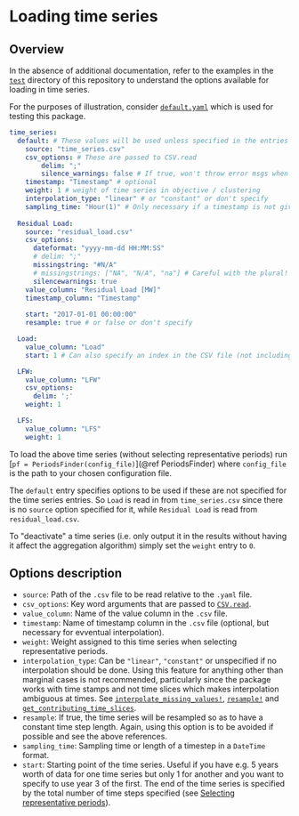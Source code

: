 # Loading time series

## Overview

In the absence of additional documentation, refer to the examples in the [`test`](https://gitlab.kuleuven.be/UCM/representativedaysfinder.jl/-/tree/dev/test) directory of this repository to understand the options available for loading in time series.

For the purposes of illustration, consider [`default.yaml`](https://gitlab.kuleuven.be/UCM/representativedaysfinder.jl/-/blob/dev/test/input_data/default.yaml) which is used for testing this package.

```yaml
time_series:
  default: # These values will be used unless specified in the entries below
    source: "time_series.csv"
    csv_options: # These are passed to CSV.read
        delim: ";"
        silence_warnings: false # If true, won't throw error msgs when reading csv
    timestamp: "Timestamp" # optional
    weight: 1 # weight of time series in objective / clustering
    interpolation_type: "linear" # or "constant" or don't specify
    sampling_time: "Hour(1)" # Only necessary if a timestamp is not given
  
  Residual Load:
    source: "residual_load.csv"
    csv_options: 
      dateformat: "yyyy-mm-dd HH:MM:SS"
      # delim: ";"
      missingstring: "#N/A"
      # missingstrings: ["NA", "N/A", "na"] # Careful with the plural!
      silencewarnings: true
    value_column: "Residual Load [MW]"
    timestamp_column: "Timestamp"
    
    start: "2017-01-01 00:00:00"
    resample: true # or false or don't specify

  Load:
    value_column: "Load"
    start: 1 # Can also specify an index in the CSV file (not including header)

  LFW:
    value_column: "LFW"
    csv_options:
      delim: ';'
    weight: 1

  LFS:
    value_column: "LFS"
    weight: 1
```

To load the above time series (without selecting representative periods) run [`pf = PeriodsFinder(config_file)`](@ref PeriodsFinder) where `config_file` is the path to your chosen configuration file.

The `default` entry specifies options to be used if these are not specified for the time series entries. So `Load` is read in from `time_series.csv` since there is no `source` option specified for it, while `Residual Load` is read from `residual_load.csv`.

To "deactivate" a time series (i.e. only output it in the results without having it affect the aggregation algorithm) simply set the `weight` entry to `0`.

## Options description

* `source`: Path of the `.csv` file to be read relative to the `.yaml` file.
* `csv_options`: Key word arguments that are passed to [`CSV.read`](https://csv.juliadata.org/stable/reading.html).
* `value_column`: Name of the value column in the `.csv` file.
* `timestamp`: Name of timestamp column in the `.csv` file (optional, but necessary for evventual interpolation).
* `weight`: Weight assigned to this time series when selecting representative periods.
* `interpolation_type`: Can be `"linear"`, `"constant"` or unspecified if no interpolation should be done. Using this feature for anything other than marginal cases is not recommended, particularly since the package works with time stamps and not time slices which makes interpolation ambiguous at times. See [`interpolate_missing_values!`](@ref), [`resample!`](@ref) and [`get_contributing_time_slices`](@ref).
* `resample`: If true, the time series will be resampled so as to have a constant time step length. Again, using this option is to be avoided if possible and see the above references.
* `sampling_time`: Sampling time or length of a timestep in a `DateTime` format.
* `start`: Starting point of the time series. Useful if you have e.g. 5 years worth of data for one time series but only 1 for another and you want to specify to use year 3 of the first. The end of the time series is specified by the total number of time steps specified (see [Selecting representative periods](@ref)).